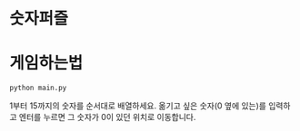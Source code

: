 # 숫자퍼즐

# 게임하는법
`python main.py`

1부터 15까지의 숫자를 순서대로 배열하세요. 옮기고 싶은 숫자(0 옆에 있는)를 입력하고 엔터를 누르면 그 숫자가 0이 있던 위치로 이동합니다.
